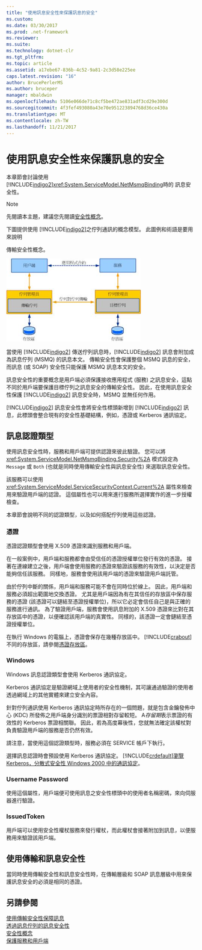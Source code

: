 ```yaml
---
title: "使用訊息安全性來保護訊息的安全"
ms.custom: 
ms.date: 03/30/2017
ms.prod: .net-framework
ms.reviewer: 
ms.suite: 
ms.technology: dotnet-clr
ms.tgt_pltfrm: 
ms.topic: article
ms.assetid: a17ebe67-836b-4c52-9a81-2c3d58e225ee
caps.latest.revision: "16"
author: BrucePerlerMS
ms.author: bruceper
manager: mbaldwin
ms.openlocfilehash: 5106e066de71c8cf5be472ae831adf3cd29e300d
ms.sourcegitcommit: 4f3fef493080a43e70e951223894768d36ce430a
ms.translationtype: MT
ms.contentlocale: zh-TW
ms.lasthandoff: 11/21/2017
---
```

# <a name="securing-messages-using-message-security"></a>使用訊息安全性來保護訊息的安全
本章節會討論使用 [!INCLUDE[indigo2](../../../../includes/indigo2-md.md)]<xref:System.ServiceModel.NetMsmqBinding>時的  訊息安全性。  
  
> [!NOTE]
>  先閱讀本主題，建議您先閱讀[安全性概念](../../../../docs/framework/wcf/feature-details/security-concepts.md)。  
  
 下圖提供使用 [!INCLUDE[indigo2](../../../../includes/indigo2-md.md)]之佇列通訊的概念模型。 此圖例和術語是要用來說明  
  
 傳輸安全性概念。  
  
 ![排入佇列的應用程式圖表](../../../../docs/framework/wcf/feature-details/media/distributed-queue-figure.jpg "分散式佇列圖")  
  
 當使用 [!INCLUDE[indigo2](../../../../includes/indigo2-md.md)] 傳送佇列訊息時，[!INCLUDE[indigo2](../../../../includes/indigo2-md.md)] 訊息會附加成為訊息佇列 (MSMQ) 的訊息本文。 傳輸安全性會保護整個 MSMQ 訊息的安全，而訊息 (或 SOAP) 安全性只能保護 MSMQ 訊息本文的安全。  
  
 訊息安全性的重要概念是用戶端必須保護接收應用程式 (服務) 之訊息安全，這點不同於用戶端要保護目標佇列之訊息安全的傳輸安全性。 因此，在使用訊息安全性保護 [!INCLUDE[indigo2](../../../../includes/indigo2-md.md)] 訊息安全時，MSMQ 並無任何作用。  
  
 [!INCLUDE[indigo2](../../../../includes/indigo2-md.md)] 訊息安全性會將安全性標頭新增到 [!INCLUDE[indigo2](../../../../includes/indigo2-md.md)] 訊息，此標頭會整合現有的安全性基礎結構，例如，憑證或 Kerberos 通訊協定。  
  
## <a name="message-credential-type"></a>訊息認證類型  
 使用訊息安全性時，服務和用戶端可提供認證來彼此驗證。 您可以將 <xref:System.ServiceModel.NetMsmqBinding.Security%2A> 模式設定為 `Message` 或 `Both` (也就是同時使用傳輸安全性與訊息安全性) 來選取訊息安全性。  
  
 該服務可以使用 <xref:System.ServiceModel.ServiceSecurityContext.Current%2A> 屬性來檢查用來驗證用戶端的認證。 這個屬性也可以用來進行服務所選擇實作的進一步授權檢查。  
  
 本章節會說明不同的認證類型，以及如何搭配佇列使用這些認證。  
  
### <a name="certificate"></a>憑證  
 憑證認證類型會使用 X.509 憑證來識別服務和用戶端。  
  
 在一般案例中，用戶端和服務都會由受信任的憑證授權單位發行有效的憑證。 接著在連線建立之後，用戶端會使用服務的憑證來驗證該服務的有效性，以決定是否能夠信任該服務。 同樣地，服務會使用該用戶端的憑證來驗證用戶端託管。  
  
 由於佇列中斷的關係，用戶端和服務可能不會在同時位於線上。 因此，用戶端和服務必須超出範圍地交換憑證。 尤其是用戶端因為有在其信任的存放區中保存服務的憑證 (該憑證可以鏈結至憑證授權單位)，所以它必定會信任自己是與正確的服務進行通訊。 為了驗證用戶端，服務會使用訊息附加的 X.509 憑證來比對在其存放區中的憑證，以便確認該用戶端的真實性。 同樣的，該憑證一定會鏈結至憑證授權單位。  
  
 在執行 Windows 的電腦上，憑證會保存在幾種存放區中。 [!INCLUDE[crabout](../../../../includes/crabout-md.md)]不同的存放區，請參閱[憑證存放區](http://go.microsoft.com/fwlink/?LinkId=87787)。  
  
### <a name="windows"></a>Windows  
 Windows 訊息認證類型會使用 Kerberos 通訊協定。  
  
 Kerberos 通訊協定是驗證網域上使用者的安全性機制，其可讓通過驗證的使用者透過網域上的其他實體來建立安全內容。  
  
 針對佇列通訊使用 Kerberos 通訊協定時所存在的一個問題，就是包含金鑰發佈中心 (KDC) 所發佈之用戶端身分識別的票證相對存留較短。 A*存留期*表示票證的有效性的 Kerberos 票證相關聯。 因此，若為高度幕後性，您就無法確定該權杖對負責驗證用戶端的服務是否仍然有效。  
  
 請注意，當使用這個認證類型時，服務必須在 SERVICE 帳戶下執行。  
  
 選擇訊息認證時會預設使用 Kerberos 通訊協定。 [!INCLUDE[crdefault](../../../../includes/crdefault-md.md)][瀏覽 Kerberos，分散式安全性 Windows 2000 中的通訊協定](http://go.microsoft.com/fwlink/?LinkId=87790)。  
  
### <a name="username-password"></a>Username Password  
 使用這個屬性，用戶端便可使用訊息之安全性標頭中的使用者名稱密碼，來向伺服器進行驗證。  
  
### <a name="issuedtoken"></a>IssuedToken  
 用戶端可以使用安全性權杖服務來發行權杖，而此權杖會接著附加到訊息，以便服務用來驗證該用戶端。  
  
## <a name="using-transport-and-message-security"></a>使用傳輸和訊息安全性  
 當同時使用傳輸安全性和訊息安全性時，在傳輸層級和 SOAP 訊息層級中用來保護訊息安全的必須是相同的憑證。  
  
## <a name="see-also"></a>另請參閱  
 [使用傳輸安全性保障訊息](../../../../docs/framework/wcf/feature-details/securing-messages-using-transport-security.md)  
 [透過訊息佇列的訊息安全性](../../../../docs/framework/wcf/samples/message-security-over-message-queuing.md)  
 [安全性概念](../../../../docs/framework/wcf/feature-details/security-concepts.md)  
 [保護服務和用戶端](../../../../docs/framework/wcf/feature-details/securing-services-and-clients.md)
